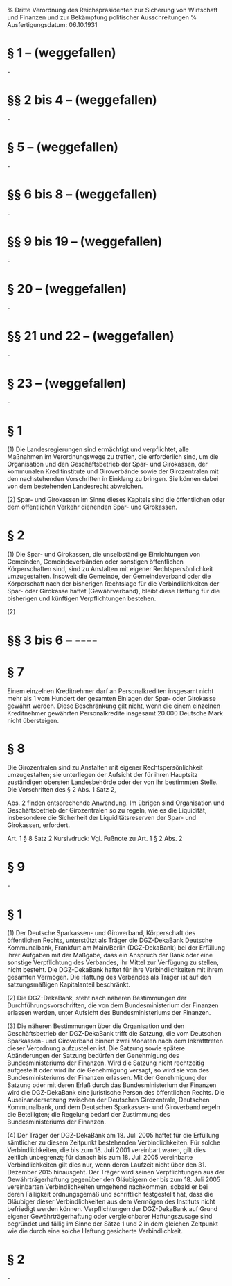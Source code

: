 % Dritte Verordnung des Reichspräsidenten zur Sicherung von Wirtschaft und Finanzen und zur Bekämpfung politischer Ausschreitungen
% Ausfertigungsdatum: 06.10.1931
 
# § 1 – (weggefallen)

\-

# §§ 2 bis 4 – (weggefallen)

\-

# § 5 – (weggefallen)

\-

# §§ 6 bis 8 – (weggefallen)

\-

# §§ 9 bis 19 – (weggefallen)

\-

# § 20 – (weggefallen)

\-

# §§ 21 und 22 – (weggefallen)

\-

# § 23 – (weggefallen)

\-

# § 1

(1) Die Landesregierungen sind ermächtigt und verpflichtet, alle Maßnahmen im Verordnungswege zu treffen, die erforderlich sind, um die Organisation und den Geschäftsbetrieb der Spar- und Girokassen, der kommunalen Kreditinstitute und Giroverbände sowie der Girozentralen mit den nachstehenden Vorschriften in Einklang zu bringen. Sie können dabei von dem bestehenden Landesrecht abweichen.

(2) Spar- und Girokassen im Sinne dieses Kapitels sind die öffentlichen oder dem öffentlichen Verkehr dienenden Spar- und Girokassen.

# § 2

(1) Die Spar- und Girokassen, die unselbständige Einrichtungen von Gemeinden, Gemeindeverbänden oder sonstigen öffentlichen Körperschaften sind, sind zu Anstalten mit eigener Rechtspersönlichkeit umzugestalten. Insoweit die Gemeinde, der Gemeindeverband oder die Körperschaft nach der bisherigen Rechtslage für die Verbindlichkeiten der Spar- oder Girokasse haftet (Gewährverband), bleibt diese Haftung für die bisherigen und künftigen Verpflichtungen bestehen.

(2)

# §§ 3 bis 6 – ----

# § 7

Einem einzelnen Kreditnehmer darf an Personalkrediten insgesamt nicht mehr als 1 vom Hundert der gesamten Einlagen der Spar- oder Girokasse gewährt werden. Diese Beschränkung gilt nicht, wenn die einem einzelnen Kreditnehmer gewährten Personalkredite insgesamt 20.000 Deutsche Mark nicht übersteigen.

# § 8

Die Girozentralen sind zu Anstalten mit eigener Rechtspersönlichkeit umzugestalten; sie unterliegen der Aufsicht der für ihren Hauptsitz zuständigen obersten Landesbehörde oder der von ihr bestimmten Stelle. Die Vorschriften des § 2 Abs. 1 Satz 2,

Abs. 2 finden entsprechende Anwendung. Im übrigen sind Organisation und Geschäftsbetrieb der Girozentralen so zu regeln, wie es die Liquidität, insbesondere die Sicherheit der Liquiditätsreserven der Spar- und Girokassen, erfordert.

Art. 1 § 8 Satz 2 Kursivdruck: Vgl. Fußnote zu Art. 1 § 2 Abs. 2

# § 9

\-

# § 1

(1) Der Deutsche Sparkassen- und Giroverband, Körperschaft des öffentlichen Rechts, unterstützt als Träger die DGZ-DekaBank Deutsche Kommunalbank, Frankfurt am Main/Berlin (DGZ-DekaBank) bei der Erfüllung ihrer Aufgaben mit der Maßgabe, dass ein Anspruch der Bank oder eine sonstige Verpflichtung des Verbandes, ihr Mittel zur Verfügung zu stellen, nicht besteht. Die DGZ-DekaBank haftet für ihre Verbindlichkeiten mit ihrem gesamten Vermögen. Die Haftung des Verbandes als Träger ist auf den satzungsmäßigen Kapitalanteil beschränkt.

(2) Die DGZ-DekaBank, steht nach näheren Bestimmungen der Durchführungsvorschriften, die von dem Bundesministerium der Finanzen erlassen werden, unter Aufsicht des Bundesministeriums der Finanzen.

(3) Die näheren Bestimmungen über die Organisation und den Geschäftsbetrieb der DGZ-DekaBank trifft die Satzung, die vom Deutschen Sparkassen- und Giroverband binnen zwei Monaten nach dem Inkrafttreten dieser Verordnung aufzustellen ist. Die Satzung sowie spätere Abänderungen der Satzung bedürfen der Genehmigung des Bundesministeriums der Finanzen. Wird die Satzung nicht rechtzeitig aufgestellt oder wird ihr die Genehmigung versagt, so wird sie von des Bundesministeriums der Finanzen erlassen. Mit der Genehmigung der Satzung oder mit deren Erlaß durch das Bundesministerium der Finanzen wird die DGZ-DekaBank eine juristische Person des öffentlichen Rechts. Die Auseinandersetzung zwischen der Deutschen Girozentrale, Deutschen Kommunalbank, und dem Deutschen Sparkassen- und Giroverband regeln die Beteiligten; die Regelung bedarf der Zustimmung des Bundesministeriums der Finanzen.

(4) Der Träger der DGZ-DekaBank am 18. Juli 2005 haftet für die Erfüllung sämtlicher zu diesem Zeitpunkt bestehenden Verbindlichkeiten. Für solche Verbindlichkeiten, die bis zum 18. Juli 2001 vereinbart waren, gilt dies zeitlich unbegrenzt; für danach bis zum 18. Juli 2005 vereinbarte Verbindlichkeiten gilt dies nur, wenn deren Laufzeit nicht über den 31. Dezember 2015 hinausgeht. Der Träger wird seinen Verpflichtungen aus der Gewährträgerhaftung gegenüber den Gläubigern der bis zum 18. Juli 2005 vereinbarten Verbindlichkeiten umgehend nachkommen, sobald er bei deren Fälligkeit ordnungsgemäß und schriftlich festgestellt hat, dass die Gläubiger dieser Verbindlichkeiten aus dem Vermögen des Instituts nicht befriedigt werden können. Verpflichtungen der DGZ-DekaBank auf Grund eigener Gewährträgerhaftung oder vergleichbarer Haftungszusage sind begründet und fällig im Sinne der Sätze 1 und 2 in dem gleichen Zeitpunkt wie die durch eine solche Haftung gesicherte Verbindlichkeit.

# § 2

\-
